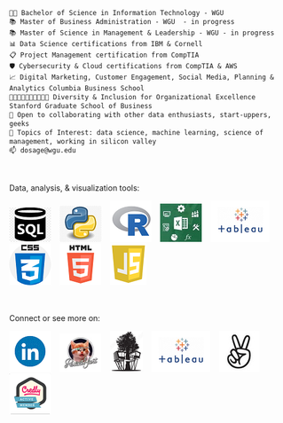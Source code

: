 
    👨‍🎓 Bachelor of Science in Information Technology - WGU
    📚 Master of Business Administration - WGU  - in progress
    📚 Master of Science in Management & Leadership - WGU - in progress
    📊 Data Science certifications from IBM & Cornell
    📋 Project Management certification from CompTIA
    🛡️ Cybersecurity & Cloud certifications from CompTIA & AWS
    📈 Digital Marketing, Customer Engagement, Social Media, Planning & Analytics Columbia Business School
    ✊🏾👨🏿‍🤝‍👨🏳️‍🌈👩‍🦽 Diversity & Inclusion for Organizational Excellence Stanford Graduate School of Business
    👯 Open to collaborating with other data enthusiasts, start-uppers, geeks
    💬 Topics of Interest: data science, machine learning, science of management, working in silicon valley
    📫 dosage@wgu.edu

<br><br>
Data, analysis, & visualization tools:

<img src="https://github.com/dowosage/dowosage/blob/main/sql.png"> &nbsp;&nbsp;
<img src="https://github.com/dowosage/dowosage/blob/main/icon-03-python.png"> &nbsp;&nbsp;
<img src="https://github.com/dowosage/dowosage/blob/main/Rstudio.png"> &nbsp;&nbsp;
<img src="https://github.com/dowosage/dowosage/blob/main/excel.jpg"> &nbsp;&nbsp;
<img src="https://github.com/dowosage/dowosage/blob/main/tableau.png"> &nbsp;&nbsp;
<img src="https://github.com/dowosage/dowosage/blob/main/css.png"> &nbsp;&nbsp;
<img src="https://github.com/dowosage/dowosage/blob/main/html.png"> &nbsp;&nbsp;
<img src="https://github.com/dowosage/dowosage/blob/main/JS.png"> &nbsp;&nbsp;

<br><br>
Connect or see more on:

<a href="https://www.linkedin.com/in/dowosage/" target="_blank"><img src="https://github.com/dowosage/dowosage/blob/main/linkedin.gif"></a> &nbsp;&nbsp;
<a href="https://www.producthunt.com/@dow_osage/" target="_blank"><img src="https://github.com/dowosage/dowosage/blob/main/glasshole_kitty_logo.png"></a> &nbsp;&nbsp;
<a href="http://www.wiredtreehouse.com/" target="_blank"><img src="https://github.com/dowosage/dowosage/blob/main/WTH-logo-sm.png"></a> &nbsp;&nbsp;
<a href="https://public.tableau.com/app/profile/dow.osage/" target="_blank"><img src="https://github.com/dowosage/dowosage/blob/main/tableau.png"></a> &nbsp;&nbsp;
<a href="https://angel.co/u/dow-osage/" target="_blank"><img src="https://github.com/dowosage/dowosage/blob/main/angel.jpg"></a> &nbsp;&nbsp;
<a href="https://www.credly.com/users/dowosage/" target="_blank"><img src="https://github.com/dowosage/dowosage/blob/main/credly.png"></a> &nbsp;&nbsp;
